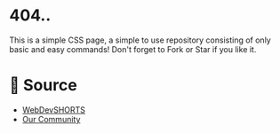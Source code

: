 # 404..
This is a simple CSS page, a simple to use repository consisting of only basic and easy commands! Don't forget to Fork or Star if you like it.

# 📝 Source

- <a href="https://github.com/WebDevSHORTS"> WebDevSHORTS </a>
- <a href="https://github.com/KaguwoNetwork"> Our Community </a>
